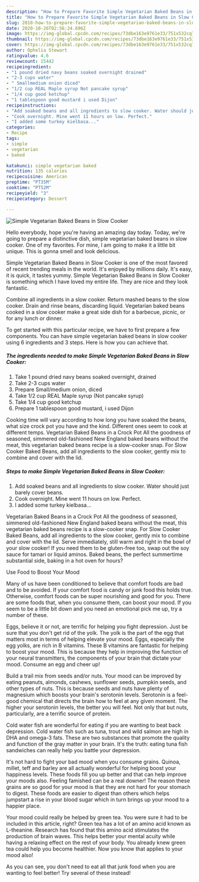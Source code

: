 ```yaml
---
description: "How to Prepare Favorite Simple Vegetarian Baked Beans in Slow Cooker"
title: "How to Prepare Favorite Simple Vegetarian Baked Beans in Slow Cooker"
slug: 2010-how-to-prepare-favorite-simple-vegetarian-baked-beans-in-slow-cooker
date: 2020-10-26T02:56:24.696Z
image: https://img-global.cpcdn.com/recipes/73dbe163e9761e33/751x532cq70/simple-vegetarian-baked-beans-in-slow-cooker-recipe-main-photo.jpg
thumbnail: https://img-global.cpcdn.com/recipes/73dbe163e9761e33/751x532cq70/simple-vegetarian-baked-beans-in-slow-cooker-recipe-main-photo.jpg
cover: https://img-global.cpcdn.com/recipes/73dbe163e9761e33/751x532cq70/simple-vegetarian-baked-beans-in-slow-cooker-recipe-main-photo.jpg
author: Ophelia Stewart
ratingvalue: 4.6
reviewcount: 15442
recipeingredient:
- "1 pound dried navy beans soaked overnight drained"
- "2-3 cups water"
- " Smallmedium onion diced"
- "1/2 cup REAL Maple syrup Not pancake syrup"
- "1/4 cup good ketchup"
- "1 tablespoon good mustard i used Dijon"
recipeinstructions:
- "Add soaked beans and all ingredients to slow cooker. Water should just barely cover beans."
- "Cook overnight. Mine went 11 hours on low. Perfect."
- "I added some turkey kielbasa..."
categories:
- Recipe
tags:
- simple
- vegetarian
- baked

katakunci: simple vegetarian baked 
nutrition: 135 calories
recipecuisine: American
preptime: "PT35M"
cooktime: "PT52M"
recipeyield: "3"
recipecategory: Dessert

---
```



![Simple Vegetarian Baked Beans in Slow Cooker](https://img-global.cpcdn.com/recipes/73dbe163e9761e33/751x532cq70/simple-vegetarian-baked-beans-in-slow-cooker-recipe-main-photo.jpg)

Hello everybody, hope you're having an amazing day today. Today, we're going to prepare a distinctive dish, simple vegetarian baked beans in slow cooker. One of my favorites. For mine, I am going to make it a little bit unique. This is gonna smell and look delicious.

Simple Vegetarian Baked Beans in Slow Cooker is one of the most favored of recent trending meals in the world. It's enjoyed by millions daily. It's easy, it is quick, it tastes yummy. Simple Vegetarian Baked Beans in Slow Cooker is something which I have loved my entire life. They are nice and they look fantastic.

Combine all ingredients in a slow cooker. Return mashed beans to the slow cooker. Drain and rinse beans, discarding liquid. Vegetarian baked beans cooked in a slow cooker make a great side dish for a barbecue, picnic, or for any lunch or dinner.


To get started with this particular recipe, we have to first prepare a few components. You can have simple vegetarian baked beans in slow cooker using 6 ingredients and 3 steps. Here is how you can achieve that.

<!--inarticleads1-->

##### The ingredients needed to make Simple Vegetarian Baked Beans in Slow Cooker:

1. Take 1 pound dried navy beans soaked overnight, drained
1. Take 2-3 cups water
1. Prepare  Small/medium onion, diced
1. Take 1/2 cup REAL Maple syrup (Not pancake syrup)
1. Take 1/4 cup good ketchup
1. Prepare 1 tablespoon good mustard, i used Dijon


Cooking time will vary according to how long you have soaked the beans, what size crock pot you have and the kind. Different ones seem to cook at different temps. Vegetarian Baked Beans in a Crock Pot All the goodness of seasoned, simmered old-fashioned New England baked beans without the meat, this vegetarian baked beans recipe is a slow-cooker snap. For Slow Cooker Baked Beans, add all ingredients to the slow cooker, gently mix to combine and cover with the lid. 

<!--inarticleads2-->

##### Steps to make Simple Vegetarian Baked Beans in Slow Cooker:

1. Add soaked beans and all ingredients to slow cooker. Water should just barely cover beans.
1. Cook overnight. Mine went 11 hours on low. Perfect.
1. I added some turkey kielbasa...


Vegetarian Baked Beans in a Crock Pot All the goodness of seasoned, simmered old-fashioned New England baked beans without the meat, this vegetarian baked beans recipe is a slow-cooker snap. For Slow Cooker Baked Beans, add all ingredients to the slow cooker, gently mix to combine and cover with the lid. Serve immediately, still warm and right in the bowl of your slow cooker! If you need them to be gluten-free too, swap out the soy sauce for tamari or liquid aminos. Baked beans, the perfect summertime substantial side, baking in a hot oven for hours? 

Use Food to Boost Your Mood


Many of us have been conditioned to believe that comfort foods are bad and to be avoided. If your comfort food is candy or junk food this holds true. Otherwise, comfort foods can be super nourishing and good for you. There are some foods that, when you consume them, can boost your mood. If you seem to be a little bit down and you need an emotional pick me up, try a number of these.

Eggs, believe it or not, are terrific for helping you fight depression. Just be sure that you don't get rid of the yolk. The yolk is the part of the egg that matters most in terms of helping elevate your mood. Eggs, especially the egg yolks, are rich in B vitamins. These B vitamins are fantastic for helping to boost your mood. This is because they help in improving the function of your neural transmitters, the components of your brain that dictate your mood. Consume an egg and cheer up!

Build a trail mix from seeds and/or nuts. Your mood can be improved by eating peanuts, almonds, cashews, sunflower seeds, pumpkin seeds, and other types of nuts. This is because seeds and nuts have plenty of magnesium which boosts your brain's serotonin levels. Serotonin is a feel-good chemical that directs the brain how to feel at any given moment. The higher your serotonin levels, the better you will feel. Not only that but nuts, particularly, are a terrific source of protein.

Cold water fish are wonderful for eating if you are wanting to beat back depression. Cold water fish such as tuna, trout and wild salmon are high in DHA and omega-3 fats. These are two substances that promote the quality and function of the gray matter in your brain. It's the truth: eating tuna fish sandwiches can really help you battle your depression. 

It's not hard to fight your bad mood when you consume grains. Quinoa, millet, teff and barley are all actually wonderful for helping boost your happiness levels. These foods fill you up better and that can help improve your moods also. Feeling famished can be a real downer! The reason these grains are so good for your mood is that they are not hard for your stomach to digest. These foods are easier to digest than others which helps jumpstart a rise in your blood sugar which in turn brings up your mood to a happier place.

Your mood could really be helped by green tea. You were sure it had to be included in this article, right? Green tea has a lot of an amino acid known as L-theanine. Research has found that this amino acid stimulates the production of brain waves. This helps better your mental acuity while having a relaxing effect on the rest of your body. You already knew green tea could help you become healthier. Now you know that applies to your mood also!

As you can see, you don't need to eat all that junk food when you are wanting to feel better! Try several of these instead!

